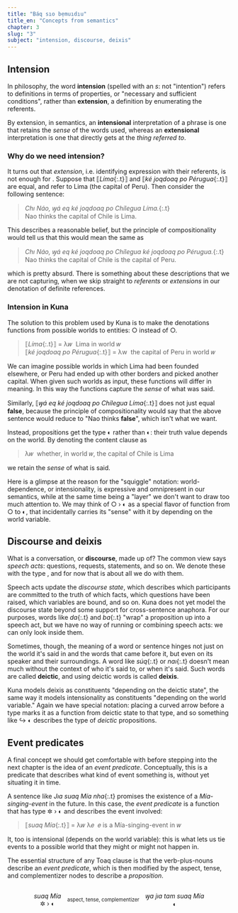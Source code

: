 ```yaml
---
title: "Báq sıo bẹmuıdıu"
title_en: "Concepts from semantics"
chapter: 3
slug: "3"
subject: "intension, discourse, deixis"
---
```


## Intension

In philosophy, the word **intension** (spelled with an _s_: not "intention") refers to definitions in terms of properties, or "necessary and sufficient conditions", rather than **extension**, a definition by enumerating the referents.

By extension, in semantics, an **intensional** interpretation of a phrase is one that retains the _sense_ of the words used, whereas an **extensional** interpretation is one that directly gets at the _thing referred to_.

### Why do we need intension?

It turns out that _extension_, i.e. identifying expression with their referents, is not enough for . Suppose that ⟦_Líma_{:.t}⟧ and ⟦_ké joqdoaq po Pérugua_{:.t}⟧ are equal, and refer to Lima (the capital of Peru). Then consider the following sentence:

> _Chı Náo, ꝡá eq ké joqdoaq po Chílegua Líma._{:.t}<br>
> Nao thinks the capital of Chile is Lima.

This describes a reasonable belief, but the principle of compositionality would tell us that this would mean the same as

> _Chı Náo, ꝡá eq ké joqdoaq po Chílegua ké joqdoaq po Pérugua._{:.t}<br>
> Nao thinks the capital of Chile is the capital of Peru.

which is pretty absurd. There is something about these descriptions that we are not capturing, when we skip straight to _referents_ or _extensions_ in our denotation of definite references.

### Intension in Kuna

The solution to this problem used by Kuna is to make the denotations functions from possible worlds to entities: <span class=int>○</span> instead of ○.

> ⟦_Líma_{:.t}⟧ = λ𝑤&nbsp; Lima in world 𝑤<br>
> ⟦_ké joqdoaq po Pérugua_{:.t}⟧ = λw&nbsp; the capital of Peru in world 𝑤

We can imagine possible worlds in which Lima had been founded elsewhere, or Peru had ended up with other borders and picked another capital. When given such worlds as input, these functions will differ in meaning. In this way the functions capture the _sense_ of what was said.

Similarly, ⟦_ꝡá eq ké joqdoaq po Chílegua Líma_{:.t}⟧ does not just equal **false**, because the principle of compositionality would say that the above sentence would reduce to "Nao thinks **false**", which isn't what we want.

Instead, propositions get the type <span class=int>◐</span> rather than ◐: their truth value depends on the world. By denoting the content clause as

> λ𝑤&nbsp; whether, in world 𝑤, the capital of Chile is Lima

we retain the _sense_ of what is said.

Here is a glimpse at the reason for the "squiggle" notation: world-dependence, or intensionality, is expressive and omnipresent in our semantics, while at the same time being a "layer" we don't want to draw too much attention to. We may think of <span class=int>○ › ◐</span> as a special flavor of function from ○ to ◐, that incidentally carries its "sense" with it by depending on the world variable.

## Discourse and deixis

What is a conversation, or **discourse**, made up of? The common view says _speech acts_: questions, requests, statements, and so on. We denote these with the type <math>!</math>, and for now that is about all we do with them.

Speech acts update the _discourse state_, which describes which participants are committed to the truth of which facts, which questions have been raised, which variables are bound, and so on. Kuna does not yet model the discourse state beyond some support for cross-sentence anaphora. For our purposes, words like _da_{:.t} and _ba_{:.t} "wrap" a proposition up into a speech act, but we have no way of running or combining speech acts: we can only look inside them.

Sometimes, though, the meaning of a word or sentence hinges not just on the world it's said in and the words that came before it, but even on its speaker and their surroundings. A word like _súq_{:.t} or _naı_{:.t} doesn't mean much without the context of who it's said to, or when it's said. Such words are called **deictic**, and using deictic words is called **deixis**.

Kuna models deixis as constituents "depending on the deictic state", the same way it models intensionality as constituents "depending on the world variable." Again we have special notation: placing a curved arrow before a type marks it as a function from deictic state to that type, and so something like ↪ <span class=int>◐</span> describes the type of _deictic_ propositions.

## Event predicates

A final concept we should get comfortable with before stepping into the next chapter is the idea of an _event predicate_. Conceptually, this is a predicate that describes what kind of event something is, without yet situating it in time.

A sentence like _Jıa suaq Mía nha_{:.t} promises the existence of a _Mía-singing-event_ in the future. In this case, the _event predicate_ is a function that has type <span class=int>✲&nbsp;›&nbsp;◐</span> and describes the event involved:

> ⟦_suaq Mía_{:.t}⟧ = λ𝑤 λ𝑒&nbsp; 𝑒 is a Mía-singing-event in 𝑤

It, too is intensional (depends on the world variable): this is what lets us tie events to a possible world that they might or might not happen in.

The essential structure of any Toaq clause is that the verb-plus-nouns describe an _event predicate_, which is then modified by the aspect, tense, and complementizer nodes to describe a _proposition_.

<figure style="margin: 2em 0;display:flex; align-items: center; gap: 1em; justify-content: center; text-align: center;">
  <div><i class=t>suaq Mía</i><br><span class=int>✲&nbsp;›&nbsp;◐</span></div>
  <div style="font-size: 80%;" class="arrow-underline">aspect, tense, complementizer</div>
  <div><i class=t>ꝡa jıa tam suaq Mía</i><br><span class=int>◐</span></div>
</figure>
